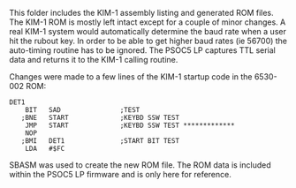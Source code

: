This folder includes the KIM-1 assembly listing and generated ROM files.
The KIM-1 ROM is mostly left intact except for a couple of minor changes.
A real KIM-1 system would automatically determine the baud rate when a user hit the rubout key.
In order to be able to get higher baud rates (ie 56700) the auto-timing routine has to be ignored.
The PSOC5 LP captures TTL serial data and returns it to the KIM-1 calling routine.

Changes were made to a few lines of the KIM-1 startup code in the 6530-002 ROM:

    DET1
        BIT   SAD       		;TEST
       ;BNE   START     		;KEYBD SSW TEST
        JMP   START     		;KEYBD SSW TEST *************
        NOP
       ;BMI   DET1      		;START BIT TEST
        LDA   #$FC

SBASM was used to create the new ROM file.
The ROM data is included within the PSOC5 LP firmware and is only here for reference.

